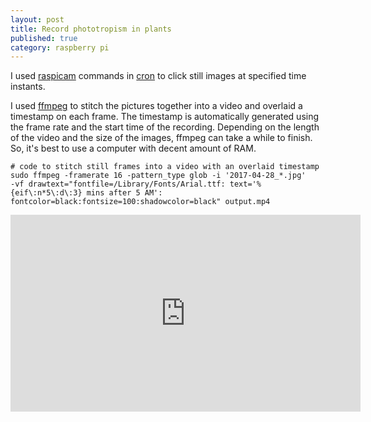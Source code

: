 ```yaml
---
layout: post
title: Record phototropism in plants
published: true
category: raspberry pi
---
```

I used [raspicam](https://www.raspberrypi.org/documentation/usage/camera/raspicam/) commands in [cron](https://www.raspberrypi.org/documentation/linux/usage/cron.md) to click still images at specified time instants.

I used [ffmpeg](https://ffmpeg.org/) to stitch the pictures together into a video and overlaid a timestamp on each frame. The timestamp is automatically generated using the frame rate and the start time of the recording. Depending on the length of the video and the size of the images, ffmpeg can take a while to finish. So, it's best to use a computer with decent amount of RAM.

```shell
# code to stitch still frames into a video with an overlaid timestamp
sudo ffmpeg -framerate 16 -pattern_type glob -i '2017-04-28_*.jpg' 
-vf drawtext="fontfile=/Library/Fonts/Arial.ttf: text='%{eif\:n*5\:d\:3} mins after 5 AM': 
fontcolor=black:fontsize=100:shadowcolor=black" output.mp4
```

<iframe width="560" height="315" src="https://www.youtube.com/embed/NqNN4nP2A40" frameborder="0" allow="accelerometer; autoplay; encrypted-media; gyroscope; picture-in-picture" allowfullscreen></iframe>